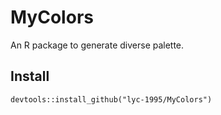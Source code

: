 # MyColors
An R package to generate diverse palette.

## Install
`devtools::install_github("lyc-1995/MyColors")`
